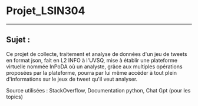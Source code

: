 # Projet_LSIN304
 
---
## Sujet :
Ce projet de collecte, traitement et analyse de données d'un jeu de tweets en format json, fait en L2 INFO à l'UVSQ, mise à établir une plateforme virtuelle nommée InPoDA où un analyste, grâce aux multiples opérations proposées par la plateforme, pourra par lui même accéder à tout plein d'informations sur le jeux de tweet qu'il veut analyser.



Source utilisées : StackOverflow, Documentation python, Chat Gpt (pour les topics)
